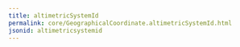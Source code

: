 ```yaml
---
title: altimetricSystemId
permalink: core/GeographicalCoordinate.altimetricSystemId.html
jsonid: altimetricsystemid
---
```

